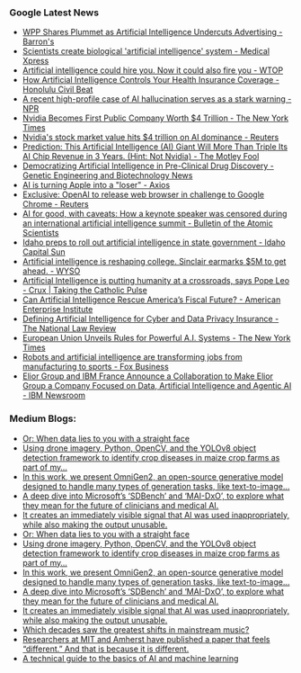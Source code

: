 ### Google Latest News
<!-- GOOGLE-NEWS-CONTENT:START -->

- [WPP Shares Plummet as Artificial Intelligence Undercuts Advertising - Barron's](https://news.google.com/rss/articles/CBMidEFVX3lxTE9uU0IwODM4cE9RbTBsTVhjNnNLNXg1S0p6eUV2TTMxc2VoUlV2bzNxMXZwcEozSTBBU01SNU1Za1MtVmhmRzc3dDlRX0NVWk5qcW1RMGg3THhvV1UtcElDdV9zU2JLTW5DN0Utd1RmNTI4cFR1?oc=5)
- [Scientists create biological 'artificial intelligence' system - Medical Xpress](https://news.google.com/rss/articles/CBMikwFBVV95cUxQWl8zaERGVjhib0lhZkwxOEJMdjhsdE1TdVdsXzl5NnBTZ2l0V2htZXNWek15cFhOWE11NWZlMU1TeW5wcTRVLXdXTXNDcVB1WE5Hb2FDZlNnZnUyN0FMYjBhejRpVzlWWmdTaVRPdzdnRV9DcDhkQVZ5SXNYVU0zZUZTVGxDS2pZaG5BNEN3MUh0aEE?oc=5)
- [Artificial intelligence could hire you. Now it could also fire you - WTOP](https://news.google.com/rss/articles/CBMirAFBVV95cUxNd2dqQ0VITVdKT3MzVmtGUFZnSkVhdDlMZFFmTUxab2pOLW43MGhJZE1WSVFVWDdaVDZ2UDk4ZmZHRXhxdnliOTJoS216YnFGSWdjbVNTa3dfREJDdjczR0N0MzFHZXZNeDBnT0U4WmhlY3JENzlYd2w3dVF6WEtWM3c4OHV0bkk2UzdmbzZJNFZMaHpldVB6aXdmRHhCS2VnekNvVHp6OFRFSkZY?oc=5)
- [How Artificial Intelligence Controls Your Health Insurance Coverage - Honolulu Civil Beat](https://news.google.com/rss/articles/CBMipAFBVV95cUxOdndqaXR4N0t0U0pfY0FRMHZUWGgzTWRqZnI1bkNxMURCbTFQS2hBc1VhZEZlZXgzZFVxaGJxTGZSalNGS2hXdDRmM292REZ2QzRBUDRidHRlekFhTjJjcC1CeW9QZGxXaE5nTkRORG02aU4ybDc2RFJyMHl1cEpZRWVUV1ZkbDVmRW9Ld25FdTJOYVN2RWdOb0NpVlY4cUk0S2VfLQ?oc=5)
- [A recent high-profile case of AI hallucination serves as a stark warning - NPR](https://news.google.com/rss/articles/CBMigwFBVV95cUxPMC1jOHo3bUtDUHZxbG9DYVFCQmpVSUZ2X3BlTkF4Z1NwSDFpanZ1UDhKN0dXN08tUGpVM25SM2dpXzNBUkNWaFRtazREY0NxMW9JLXZxaUs4Rmt4cHRWVkhMQ1VZbzlpT3AzZXpKWkxVQ0dzSjN1MFlkNkk2dWdMRHl6MA?oc=5)
- [Nvidia Becomes First Public Company Worth $4 Trillion - The New York Times](https://news.google.com/rss/articles/CBMiiAFBVV95cUxNc3ZFNHgxQ1FfVi1hVXNsWlY4bXBuWlFVRTRFWHNDU0RnQVdIQjF4UTllaE45d3R0S3lSOWxnYzQwcGlLaURMdkFCUVFFSWhxZnpZWXZWV1A2b1dfNElBX21sQnlLRzNQVlV6UWQ1UFRrNXBITG5iM0g2MzRTa3BmeTJ6SU9NTkIz?oc=5)
- [Nvidia's stock market value hits $4 trillion on AI dominance - Reuters](https://news.google.com/rss/articles/CBMiqwFBVV95cUxPU2FKeUxNb1Q0TUhadDY2M0F3TDhEOUNmMlRHblM3eTVzdk85MlRXNHE2TW1YNTl3WnJjTTBBbmtDZjVQNWh0V0t1aWFZM0loYkQ4N01QdHhIajFocjlEWHFWQ1BwUDNaZl9vbWJETkJabzVYZWViM1o1X0hGbE1VSE9yZUtlcFdaX2VzLUFTek9BTW94UjFteGQzS1A2dWhfSWJ5Y0YzVUlpZDA?oc=5)
- [Prediction: This Artificial Intelligence (AI) Giant Will More Than Triple Its AI Chip Revenue in 3 Years. (Hint: Not Nvidia) - The Motley Fool](https://news.google.com/rss/articles/CBMikwFBVV95cUxNa0NiZFJLWG0zY2dKX1NRaDRDeGZvWkZRVVFjLUptbnZ5d045MDI3Wktna0hNLWw2bXlhbmhQVlNtY1NKQy1lVHliN0JxdzlRRmEtWEN3ejBENzdaVTdodWJOQmdnczM3REc1QU4wR2s1WHotT3ZMbzFOanNVVWZTLW45S2hzTzdpbzlwdVN4MWl3Z2M?oc=5)
- [Democratizing Artificial Intelligence in Pre-Clinical Drug Discovery - Genetic Engineering and Biotechnology News](https://news.google.com/rss/articles/CBMixgFBVV95cUxNcVBYMHZVbEhsV1hxOTBJanZjQkEyRHpNZlA2UDlZanRGUHMzZmZXRlJJUkpnZUZtb08xUTBubGZ4QV8zNHIwOVlaSnVmdTdmT0VFbUNUSElVaVk3V0VXSDhOdlJwazFWVWg0RkFmOUgyX01xUVZUbnpSelcwd201OThWMmJ3MkNBYWxUTVhEenVXS09XWU1Wb3NhN0Vtak9jSVV5a0haWDlyaWxJOWh4SWxrSXlqSFZSdHBQWS0wUms2bDRrZFE?oc=5)
- [AI is turning Apple into a "loser" - Axios](https://news.google.com/rss/articles/CBMiZEFVX3lxTE9peTJWZFdYMW9jMnRZNHo0aGdvZms0MmEtenNyYWF6MnJiWm5NV3djbUJjVDg3cVNZLUR2N2czOFJSaVVLZjlYQmVjWVN6ZFl4ak1WQjVFa25sVDV0ZE5mWTlkQ2c?oc=5)
- [Exclusive: OpenAI to release web browser in challenge to Google Chrome - Reuters](https://news.google.com/rss/articles/CBMirgFBVV95cUxOeExCOTlTY25FWGxUWk96eWNyWXhlR2dNdjZIVThyM2hoOEpfaTRWZEVYb0VYZ3dsdmFLdDVUVmNkWU4zWWpERjZHTGFmcjBhSzgxZ3FCc3dIdjJ5bEVidGM3akYyMkYwZTFyUDlKeGxuWHhPbnNxbXdWOE1hajE0OGxRd1pTdW01a3daWkNqbFB5S0NOVmFDeThlS3d5ZTRSRGFXSjl5U1otWkNOQWc?oc=5)
- [AI for good, with caveats: How a keynote speaker was censored during an international artificial intelligence summit - Bulletin of the Atomic Scientists](https://news.google.com/rss/articles/CBMi4AFBVV95cUxPMTZwWjhVM2F3LXhhMTBMQ3IzVEZHRExPUFlRSVlEbElQQW5nV0daeng1YWw2SVdWZmoxZkRZWms0V0FaZDFtRUJMZjNZNDY4eDRtVXp3UHhCU1FGNjdFbjhrczBDcktTYkFDaU0wX2RieTV3NVZ5M1d3TGRNVDN3dGowZ21tZUdBVDFCdVdXX29Pb29fcGlhQVBfYVJKZFJ1NFRQWU9RZmRNMnJBSjhOd0gzSUZnd1JLSU1PbGZaNm1vRmhvU3F3WEh3WGFZZ2tnaklpMFl6S3hZYk02YWs4Mg?oc=5)
- [Idaho preps to roll out artificial intelligence in state government - Idaho Capital Sun](https://news.google.com/rss/articles/CBMiqwFBVV95cUxOT2NfQ25pTXhUdG9GOGV3cU5hR1JRNWtwTXFnVThQQ2VlTjI5SWR2clAtWWpqbW9MX2tMQXVaaVU0MWxlcE9qV3NrMXJvbVlfMXBsZzRQSVRPODdpUFB0eHA2Q21mTnBRUTNEbzdOb3FJWk1mbWJoNmZST1BiTzNmeUFIbVRNY2dUXzVjZmJPd3ZGWGhtaThUOGlZYTJkb2dZZVYyTkl6WUxlcDg?oc=5)
- [Artificial intelligence is reshaping college. Sinclair earmarks $5M to get ahead. - WYSO](https://news.google.com/rss/articles/CBMitgFBVV95cUxOVklTMjZwWmpiUWk1UWJSNjVCZk9kbkNVRlZyME5Bcm8xd0dWNjE4M0gzR3VkWFBObURDY245cm9qRVBDS1ZWbDVPcEc3ekZMajJET0t4RnZoMlhoTFZMWGYzOGY4SGlrUzBydi1LQ2U5M0F3b1dGaUlXUEw0OE85SnBicUZiN2VxdWhHdU5uNjZMUEI4VDdKNWRPZXo4YUN3LUsybHpja1cxallRaFZDb0hNbFMzQQ?oc=5)
- [Artificial Intelligence is putting humanity at a crossroads, says Pope Leo - Crux | Taking the Catholic Pulse](https://news.google.com/rss/articles/CBMirgFBVV95cUxNbUdfNjFPTC1ZMVFpeGlKY0ZrS3RSVVJCbWhYcmduZW91Z1lIZEJxazctYW9ZQjNIYjh6dEw3OVcyVUtUUG5oMGR5dktoY0tld0VrZS1XcncwTUQwWDdGMnJqeXNuZm42NC1BRUNzQVE4LWk5U1BlcGZ4RG13bUE4NDFCQ1U2OG1BUzVoN1ppY1lZOFdhQlUtbHMzLUxDVzFKdnczdDkzTXBwMHVxMHc?oc=5)
- [Can Artificial Intelligence Rescue America’s Fiscal Future? - American Enterprise Institute](https://news.google.com/rss/articles/CBMikgFBVV95cUxQb083aDNPYWxTdEFUc3hFSVg1NHh1TFZGR2ZsRzEyRlFpVWxfQzhtS2dCQy1XNG1fLTdqVndvMXVxY05ibndYdnpQbGxCYV9LbVhoQkdBUVExdDdPYzdCN3E0eDdWWVNMdTcxVWNDMjVlanpJckhOQWN5NkZMd0pPMWtCVnoyUV8zajNBXzBHRFREQQ?oc=5)
- [Defining Artificial Intelligence for Cyber and Data Privacy Insurance - The National Law Review](https://news.google.com/rss/articles/CBMinwFBVV95cUxNZ05yblpXdGFidmRfR3h2V1NJNlFnUVEtRVhVdFZWZl9SV1lPV2ZtclFlUmZJcFBHWnlPVHo0VTgtVXZrTi12ZVA4eHZqNWFHXzk0U2NlOXhYR09hRERkNXFXMDRJR2tXV2tpSlNUcndYREx6d0MyQWV4ZXFqTVNqR0lSZWx4elY1dC1zVjI0S2tXaGVYRkExckxqOEVGQjDSAaQBQVVfeXFMTlJGRXhDYXc0TFRvS3NTVFBmQ1BSbUVBUU9ock8zRlVILURmZ2FualJjd3cydDVJWU5saW5HMktzcDJrSXFaQkxEanY0SUtMTXFoelZ4X3hzbkU0VXA3eDNPeGI4TWNjT0VhOEhudHV1SU4td1Y5ejlwRVFLOXB4bXZMNV93V3I3VHJPLUtMY1V3QzFBOVVuUnNwNWxZclJScjl3bko?oc=5)
- [European Union Unveils Rules for Powerful A.I. Systems - The New York Times](https://news.google.com/rss/articles/CBMickFVX3lxTE11eWJ4VnVzc2VhOG1YZFc4a2xkQmJONVlUaUVIYmVsdUpZUnlCcVBnQ1BscTBxM1RxZzdXZ2ZGNWVXSXVRZ1JMT2tqZ1NFQk40dURsd2FXOHYzUXlQUE0yQk9fY2dKbDZlS3hRNDRuR01Fdw?oc=5)
- [Robots and artificial intelligence are transforming jobs from manufacturing to sports - Fox Business](https://news.google.com/rss/articles/CBMiuAFBVV95cUxNVmo0dzAtWDRXd29NbVNGb2VYZHhad2otalZ2bjZ2a1AtbTJ1dllLZ0hNcDRhcEtQdjBMNkxRaURreGJoMm9JOUI3U0I4ZHN0Vi1GOGVIVzV2QWNHdmZGY3Nla2lWQ1NnWXBGdVV0MjJNT0VqWGViYmk3Ti05ZncxM2phUHk1dVJIMXBVSmx6Z3FIVUVLUGttWnh0MU51WE1YOFV5WkMzSUZoTHN6ejZKSTJ1eElmZ3g50gG-AUFVX3lxTE5adksyaUt3NHpZXzFudlVFelpwWVFiZUcwLUlSS3dWWndQZTR3cUV5cjdwblI0NWVvUVdzSnBOSTl0bUtnTmNaeDFHUkxRNno2QXNXOFhKZ2RtS0FxYUFYblJfMllkVWpOZVQwU0dVcXl1WmpRbVRrSFpQa0lmUDBNVnNHNktDRENjamlLdkt3bnFzNTFrZnU1MFQ2eUR5SEhueWx1UnNFRVpRdnIxMkc2N2VnTllwU2ZhdXd3SFE?oc=5)
- [Elior Group and IBM France Announce a Collaboration to Make Elior Group a Company Focused on Data, Artificial Intelligence and Agentic AI - IBM Newsroom](https://news.google.com/rss/articles/CBMigwJBVV95cUxPbmdzbHlvQmZKcFRnMXdHS3VkVmhmblZ6RTlBTUNBcUh5SjZUNy1lN21oZWhIVVlVSVRzYjJhS2pDOHpDcHVPaDFjS2VocUdEU3dmeFlsX1plS1lXMW9lTTRFOUlENG13MWVnbERSZllIVFBVQVpzS0V2TDFZU25SM2t2S2tJRGl6Z1hWaUF0ZjBfOTIyUUtBWC1yMndoRHFhUUlSMHVyUDBvWUhieDhsMk51U3hkWWpwZVNtZDZFeFNyZFRJdXRsSGJtZ2lNMVRZQ1pHVkh3TWlQd195MnY4czdHMEwwd2ZHZmtWMW9wbkdlNW1KWUtMR0wwQzdaakt6U1Ew?oc=5)<!-- GOOGLE-NEWS-CONTENT:END -->

### Medium Blogs:
<!-- MEDIUM-CONTENT:START -->

- [Or: When data lies to you with a straight face](https://medium.com/gitconnected/correlation-killed-my-houseplant-a-love-story-with-statistics-3f9e6b4c9254?source=topic_portal---recommended_stories---machine_learning---0-107--------------------5d5fa408_3aab_47bb_a5a7_63953823b3e0--------------)
- [Using drone imagery, Python, OpenCV, and the YOLOv8 object detection framework to identify crop diseases in maize crop farms as part of my…](https://medium.com/@duzieblaise/detecting-maize-crop-diseases-with-yolov8-an-ai-project-in-precision-agriculture-e45c2b06fa68?source=topic_portal---recommended_stories---machine_learning---1-107--------------------5d5fa408_3aab_47bb_a5a7_63953823b3e0--------------)
- [In this work, we present OmniGen2, an open-source generative model designed to handle many types of generation tasks, like text-to-image…](https://medium.com/gitconnected/omnigen2-exploration-to-advanced-multimodal-generation-41beb33aa945?source=topic_portal---recommended_stories---machine_learning---2-107--------------------5d5fa408_3aab_47bb_a5a7_63953823b3e0--------------)
- [A deep dive into Microsoft’s ‘SDBench’ and ‘MAI-DxO’, to explore what they mean for the future of clinicians and medical AI.](https://medium.com/ai-advances/microsoft-reveals-its-path-to-medical-superintelligence-66f3e5658f0c?source=topic_portal---recommended_stories---machine_learning---3-107--------------------5d5fa408_3aab_47bb_a5a7_63953823b3e0--------------)
- [It creates an immediately visible signal that AI was used inappropriately, while also making the output unusable.](https://medium.com/the-generator/clever-prompt-injection-thwarts-ai-comments-ef82e7836ff9?source=topic_portal---recommended_stories---machine_learning---4-107--------------------5d5fa408_3aab_47bb_a5a7_63953823b3e0--------------)
- [Or: When data lies to you with a straight face](https://medium.com/gitconnected/correlation-killed-my-houseplant-a-love-story-with-statistics-3f9e6b4c9254?source=topic_portal---recommended_stories---machine_learning---0-107--------------------5d5fa408_3aab_47bb_a5a7_63953823b3e0--------------)
- [Using drone imagery, Python, OpenCV, and the YOLOv8 object detection framework to identify crop diseases in maize crop farms as part of my…](https://medium.com/@duzieblaise/detecting-maize-crop-diseases-with-yolov8-an-ai-project-in-precision-agriculture-e45c2b06fa68?source=topic_portal---recommended_stories---machine_learning---1-107--------------------5d5fa408_3aab_47bb_a5a7_63953823b3e0--------------)
- [In this work, we present OmniGen2, an open-source generative model designed to handle many types of generation tasks, like text-to-image…](https://medium.com/gitconnected/omnigen2-exploration-to-advanced-multimodal-generation-41beb33aa945?source=topic_portal---recommended_stories---machine_learning---2-107--------------------5d5fa408_3aab_47bb_a5a7_63953823b3e0--------------)
- [A deep dive into Microsoft’s ‘SDBench’ and ‘MAI-DxO’, to explore what they mean for the future of clinicians and medical AI.](https://medium.com/ai-advances/microsoft-reveals-its-path-to-medical-superintelligence-66f3e5658f0c?source=topic_portal---recommended_stories---machine_learning---3-107--------------------5d5fa408_3aab_47bb_a5a7_63953823b3e0--------------)
- [It creates an immediately visible signal that AI was used inappropriately, while also making the output unusable.](https://medium.com/the-generator/clever-prompt-injection-thwarts-ai-comments-ef82e7836ff9?source=topic_portal---recommended_stories---machine_learning---4-107--------------------5d5fa408_3aab_47bb_a5a7_63953823b3e0--------------)
- [Which decades saw the greatest shifts in mainstream music?](https://medium.com/fan-fare/which-decade-s-saw-the-greatest-change-in-popular-music-a-statistical-analysis-2e22892faac8?source=topic_portal---recommended_stories---machine_learning---5-107--------------------5d5fa408_3aab_47bb_a5a7_63953823b3e0--------------)
- [Researchers at MIT and Amherst have published a paper that feels “different.” And that is because it is different.](https://medium.com/@ignacio.de.gregorio.noblejas/mental-imagery-in-ai-models-finally-real-7d6b0213c9a4?source=topic_portal---recommended_stories---machine_learning---6-107--------------------5d5fa408_3aab_47bb_a5a7_63953823b3e0--------------)
- [A technical guide to the basics of AI and machine learning](https://medium.com/data-science-collective/learn-how-neural-networks-work-68549e0b096f?source=topic_portal---recommended_stories---machine_learning---7-107--------------------5d5fa408_3aab_47bb_a5a7_63953823b3e0--------------)<!-- MEDIUM-CONTENT:END -->

